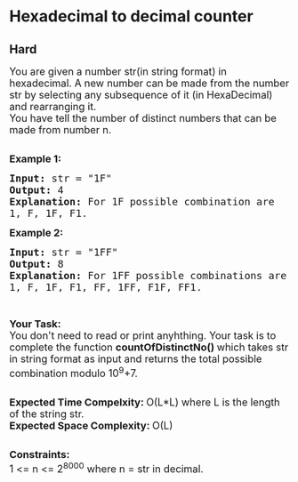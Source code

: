 # Hexadecimal to decimal counter
## Hard
<div class="problems_problem_content__Xm_eO"><p><span style="font-size:18px">You are given a number str(in string format)&nbsp;in hexadecimal. A new number can be made from the number str&nbsp;by selecting any subsequence of it (in HexaDecimal) and rearranging it.<br>
You have tell the number of distinct numbers that can be made from number n.</span><br>
&nbsp;</p>

<p><span style="font-size:18px"><strong>Example 1:</strong></span></p>

<pre><span style="font-size:18px"><strong>Input: </strong>str = "1F"
<strong>Output: </strong>4
<strong>Explanation: </strong>For 1F possible combination are 
1, F, 1F, F1.</span>
</pre>

<p><span style="font-size:18px"><strong>Example 2:</strong></span></p>

<pre><span style="font-size:18px"><strong>Input: </strong>str = "1FF"
<strong>Output: </strong>8
<strong>Explanation: </strong>For 1FF possible combinations are
1, F, 1F, F1, FF, 1FF, F1F, FF1.</span>
</pre>

<p>&nbsp;</p>

<p><span style="font-size:18px"><strong>Your Task:</strong><br>
You don't need to read or print anyhthing. Your task is to complete the function&nbsp;<strong>countOfDistinctNo()&nbsp;</strong>which takes str in string format as input and returns the total possible combination modulo 10<sup>9</sup>+7.</span><br>
&nbsp;</p>

<p><span style="font-size:18px"><strong>Expected Time Compelxity:&nbsp;</strong>O(L*L)&nbsp;where L is the length of the string str.<br>
<strong>Expected Space Complexity:&nbsp;</strong>O(L)</span><br>
&nbsp;</p>

<p><span style="font-size:18px"><strong>Constraints:</strong><br>
1 &lt;= n &lt;= 2<sup>8000</sup>&nbsp;where n = str in decimal.</span></p>
</div>